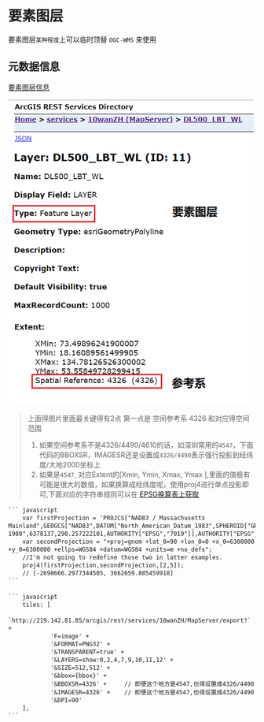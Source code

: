 # 要素图层

要素图层`某种程度`上可以临时顶替 `OGC-WMS` 来使用

## 元数据信息
[要素图层信息](http://219.142.81.85/arcgis/rest/services/10wanZH/MapServer/11)

![说明示例](static/modules/mapboxgl/example-introduce/arcgis-mapserver/arcgismapserver/featurelayerinfo.png)

> 上面得图片里面最关键得有2点 第一点是 空间参考系 4326 和对应得空间范围
> 1. 如果空间参考系不是4326/4490/4610的话，如深圳常用的`4547`，下面代码的BBOXSR，IMAGESR还是设置成`4326/4490`表示强行投影到经纬度/大地2000坐标上
> 2. 如果是`4547`, 对应Extent的[Xmin, Ymin, Xmax, Ymax ],里面的值极有可能是很大的数值，如果换算成经纬度呢，使用proj4进行单点投影即可,下面对应的字符串规则可以在 [EPSG换算表上获取](http://webclient.smaryun.com/#/standard/epsg)

    ``` javascript
        var firstProjection = 'PROJCS["NAD83 / Massachusetts Mainland",GEOGCS["NAD83",DATUM["North_American_Datum_1983",SPHEROID["GRS 1980",6378137,298.257222101,AUTHORITY["EPSG","7019"]],AUTHORITY["EPSG","6269"]],PRIMEM["Greenwich",0,AUTHORITY["EPSG","8901"]],UNIT["degree",0.01745329251994328,AUTHORITY["EPSG","9122"]],AUTHORITY["EPSG","4269"]],UNIT["metre",1,AUTHORITY["EPSG","9001"]],PROJECTION["Lambert_Conformal_Conic_2SP"],PARAMETER["standard_parallel_1",42.68333333333333],PARAMETER["standard_parallel_2",41.71666666666667],PARAMETER["latitude_of_origin",41],PARAMETER["central_meridian",-71.5],PARAMETER["false_easting",200000],PARAMETER["false_northing",750000],AUTHORITY["EPSG","26986"],AXIS["X",EAST],AXIS["Y",NORTH]]';
        var secondProjection = "+proj=gnom +lat_0=90 +lon_0=0 +x_0=6300000 +y_0=6300000 +ellps=WGS84 +datum=WGS84 +units=m +no_defs";
        //I'm not going to redefine those two in latter examples.
        proj4(firstProjection,secondProjection,[2,5]);
        // [-2690666.2977344505, 3662659.885459918]
    ```

    ``` javascript
        tiles: [
            `http://219.142.81.85/arcgis/rest/services/10wanZH/MapServer/export?` +
                'F=image' +
                '&FORMAT=PNG32' +
                '&TRANSPARENT=true' +
                '&LAYERS=show:0,2,4,7,9,10,11,12' +
                '&SIZE=512,512' +
                '&bbox={bbox}' +
                '&BBOXSR=4326' +     // 即便这个地方是4547,也得设置成4326/4490
                '&IMAGESR=4326' +    // 即便这个地方是4547,也得设置成4326/4490
                '&DPI=90'
        ],
    ```

